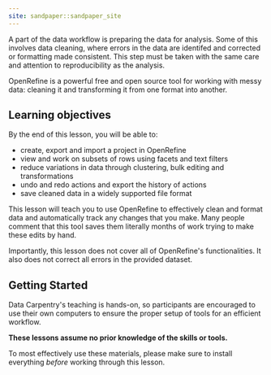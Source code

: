 ```yaml
---
site: sandpaper::sandpaper_site
---
```


A part of the data workflow is preparing the data for analysis. Some of this
involves data cleaning, where errors in the data are identifed and corrected or
formatting made consistent. This step must be taken with the same care and
attention to reproducibility as the analysis.

OpenRefine is a powerful free and open source tool for
working with messy data: cleaning it and transforming it from one format into
another.

## Learning objectives

By the end of this lesson, you will be able to:

- create, export and import a project in OpenRefine
- view and work on subsets of rows using facets and text filters
- reduce variations in data through clustering, bulk editing and transformations
- undo and redo actions and export the history of actions
- save cleaned data in a widely supported file format

This lesson will teach you to use OpenRefine to effectively clean and format
data and automatically track any changes that you make. Many people comment
that this tool saves them literally months of work trying to make these
edits by hand.

Importantly, this lesson does not cover all of OpenRefine's functionalities.
It also does not correct all errors in the provided dataset.

## Getting Started

Data Carpentry's teaching is hands-on, so participants are encouraged to use
their own computers to ensure the proper setup of tools for an efficient
workflow.

**These lessons assume no prior knowledge of the skills or tools.**

To most effectively use these materials, please make sure to install
everything *before* working through this lesson.

